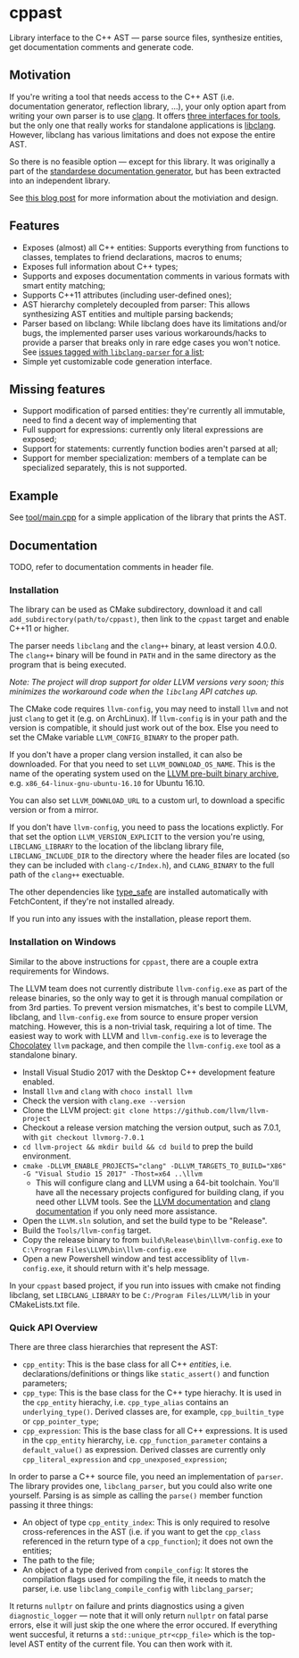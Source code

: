 # cppast

Library interface to the C++ AST &mdash; parse source files, synthesize entities, get documentation comments and generate code.

## Motivation

If you're writing a tool that needs access to the C++ AST (i.e. documentation generator, reflection library, …), your only option apart from writing your own parser is to use [clang](https://clang.llvm.org).
It offers [three interfaces for tools](https://clang.llvm.org/docs/Tooling.html), but the only one that really works for standalone applications is [libclang](http://clang.llvm.org/doxygen/group__CINDEX.html).
However, libclang has various limitations and does not expose the entire AST.

So there is no feasible option &mdash; except for this library.
It was originally a part of the [standardese documentation generator](http://standardese.foonathan.net), but has been extracted into an independent library.

See [this blog post](http://foonathan.net/blog/2017/04/20/cppast.html) for more information about the motiviation and design.

## Features

* Exposes (almost) all C++ entities: Supports everything from functions to classes, templates to friend declarations, macros to enums;
* Exposes full information about C++ types;
* Supports and exposes documentation comments in various formats with smart entity matching;
* Supports C++11 attributes (including user-defined ones);
* AST hierarchy completely decoupled from parser: This allows synthesizing AST entities and multiple parsing backends;
* Parser based on libclang: While libclang does have its limitations and/or bugs, the implemented parser uses various workarounds/hacks to provide a parser that breaks only in rare edge cases you won't notice. See [issues tagged with `libclang-parser` for a list](https://github.com/foonathan/cppast/issues?q=is%3Aissue+is%3Aopen+label%3Alibclang-parser);
* Simple yet customizable code generation interface.

## Missing features

* Support modification of parsed entities: they're currently all immutable, need to find a decent way of implementing that
* Full support for expressions: currently only literal expressions are exposed;
* Support for statements: currently function bodies aren't parsed at all;
* Support for member specialization: members of a template can be specialized separately, this is not supported.

## Example

See [tool/main.cpp](tool/main.cpp) for a simple application of the library that prints the AST.

## Documentation

TODO, refer to documentation comments in header file.

### Installation

The library can be used as CMake subdirectory, download it and call `add_subdirectory(path/to/cppast)`, then link to the `cppast` target and enable C++11 or higher.

The parser needs `libclang` and the `clang++` binary, at least version 4.0.0.
The `clang++` binary will be found in `PATH` and in the same directory as the program that is being executed.

*Note: The project will drop support for older LLVM versions very soon; this minimizes the workaround code when the `libclang` API catches up.*

The CMake code requires `llvm-config`, you may need to install `llvm` and not just `clang` to get it (e.g. on ArchLinux).
If `llvm-config` is in your path and the version is compatible, it should just work out of the box.
Else you need to set the CMake variable `LLVM_CONFIG_BINARY` to the proper path.

If you don't have a proper clang version installed, it can also be downloaded.
For that you need to set `LLVM_DOWNLOAD_OS_NAME`.
This is the name of the operating system used on the [LLVM pre-built binary archive](http://releases.llvm.org/download.html#4.0.0), e.g. `x86_64-linux-gnu-ubuntu-16.10` for Ubuntu 16.10.

You can also set `LLVM_DOWNLOAD_URL` to a custom url, to download a specific version or from a mirror.

If you don't have `llvm-config`, you need to pass the locations explictly.
For that set the option `LLVM_VERSION_EXPLICIT` to the version you're using,
`LIBCLANG_LIBRARY` to the location of the libclang library file,
`LIBCLANG_INCLUDE_DIR` to the directory where the header files are located (so they can be included with `clang-c/Index.h`),
and `CLANG_BINARY` to the full path of the `clang++` exectuable.

The other dependencies like [type_safe](http://type_safe.foonathan.net) are installed automatically with FetchContent, if they're not installed already.

If you run into any issues with the installation, please report them.

### Installation on Windows

Similar to the above instructions for `cppast`, there are a couple extra requirements for Windows.

The LLVM team does not currently distribute `llvm-config.exe` as part of the release binaries, so the only way to get it is through manual compilation or from 3rd parties. To prevent version mismatches, it's best to compile LLVM, libclang, and `llvm-config.exe` from source to ensure proper version matching. However, this is a non-trivial task, requiring a lot of time. The easiest way to work with LLVM and `llvm-config.exe` is to leverage the [Chocolatey](https://chocolatey.org/) `llvm` package, and then compile the `llvm-config.exe` tool as a standalone binary.

* Install Visual Studio 2017 with the Desktop C++ development feature enabled.
* Install `llvm` and `clang` with `choco install llvm` 
* Check the version with `clang.exe --version`
* Clone the LLVM project: `git clone https://github.com/llvm/llvm-project`
* Checkout a release version matching the version output, such as 7.0.1, with `git checkout llvmorg-7.0.1`
* `cd llvm-project && mkdir build && cd build` to prep the build environment.
* `cmake -DLLVM_ENABLE_PROJECTS="clang" -DLLVM_TARGETS_TO_BUILD="X86" -G "Visual Studio 15 2017" -Thost=x64 ..\llvm`
  * This will configure clang and LLVM using a 64-bit toolchain. You'll have all the necessary projects configured for building clang, if you need other LLVM tools. See the [LLVM documentation](https://llvm.org/docs/CMake.html) and [clang documentation](http://clang.llvm.org/get_started.html) if you only need more assistance.
* Open the `LLVM.sln` solution, and set the build type to be "Release".
* Build the `Tools/llvm-config` target.
* Copy the release binary to from `build\Release\bin\llvm-config.exe` to `C:\Program Files\LLVM\bin\llvm-config.exe`
* Open a new Powershell window and test accessiblity of `llvm-config.exe`, it should return with it's help message.

In your `cppast` based project, if you run into issues with cmake not finding libclang, set `LIBCLANG_LIBRARY` to be `C:/Program Files/LLVM/lib` in your CMakeLists.txt file.

### Quick API Overview

There are three class hierarchies that represent the AST:

* `cpp_entity`: This is the base class for all C++ *entities*, i.e. declarations/definitions or things like `static_assert()` and function parameters;
* `cpp_type`: This is the base class for the C++ type hierachy. It is used in the `cpp_entity` hierachy, i.e. `cpp_type_alias` contains an `underlying_type()`. Derived classes are, for example, `cpp_builtin_type` or `cpp_pointer_type`;
* `cpp_expression`: This is the base class for all C++ expressions. It is used in the `cpp_entity` hierarchy, i.e. `cpp_function_parameter` contains a `default_value()` as expression. Derived classes are currently only `cpp_literal_expression` and `cpp_unexposed_expression`;

In order to parse a C++ source file, you need an implementation of `parser`.
The library provides one, `libclang_parser`, but you could also write one yourself.
Parsing is as simple as calling the `parse()` member function passing it three things:

* An object of type `cpp_entity_index`: This is only required to resolve cross-references in the AST (i.e. if you want to get the `cpp_class` referenced in the return type of a `cpp_function`); it does not own the entities;
* The path to the file;
* An object of a type derived from `compile_config`: It stores the compilation flags used for compiling the file, it needs to match the parser, i.e. use `libclang_compile_config` with `libclang_parser`;

It returns `nullptr` on failure and prints diagnostics using a given `diagnostic_logger` &mdash; note that it will only return `nullptr` on fatal parse errors, else it will just skip the one where the error occured.
If everything went succesful, it returns a `std::unique_ptr<cpp_file>` which is the top-level AST entity of the current file.
You can then work with it.
